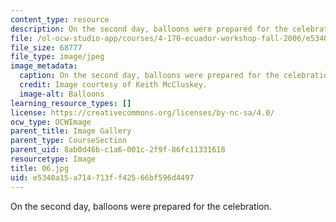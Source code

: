 ```yaml
---
content_type: resource
description: On the second day, balloons were prepared for the celebration.
file: /ol-ocw-studio-app/courses/4-170-ecuador-workshop-fall-2006/e5340a15a714713ff42566bf596d4497_06.jpg
file_size: 68777
file_type: image/jpeg
image_metadata:
  caption: On the second day, balloons were prepared for the celebration.
  credit: Image courtesy of Keith McCluskey.
  image-alt: Balloons
learning_resource_types: []
license: https://creativecommons.org/licenses/by-nc-sa/4.0/
ocw_type: OCWImage
parent_title: Image Gallery
parent_type: CourseSection
parent_uid: 8ab0d46b-c1a6-001c-2f9f-86fc11331618
resourcetype: Image
title: 06.jpg
uid: e5340a15-a714-713f-f425-66bf596d4497
---
```

On the second day, balloons were prepared for the celebration.